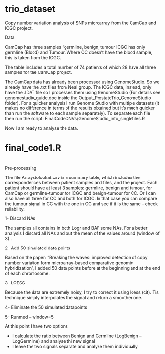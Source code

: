 # trio_dataset
Copy number variation analysis of SNPs microarray from the CamCap and ICGC project.

Data

CamCap has three samples “germline, benign, tumour
ICGC has only germline (Blood) and Tumour. 
Where CC doesn’t have the blood sample, this is taken from the ICGC.

The table includes a total number of 74 patients of which 28 have all three samples for the CamCap project.

The CamCap data has already been processed using GenomeStudio. So we already have the .txt files from Neal group.
The ICGC data, instead, only have the .IDAT file so I processes them using GenomeStudio (For details see genomestudio_guide.doc inside the Output_ProstateTrio_GenomeStudio folder).
For a quicker analysis I run Genome Studio with multiple datasets (it makes no difference in terms of the results obtained but it’s much quicker than run the software to each sample separately). 
To separate each file then run the script:
FinalCodeCNVs/GenomeStudio_into_singlefiles.R 

Now I am ready to analyse the data.

#
# final_code1.R
#

Pre-processing


The file Arraystolookat.csv is a summary table, which includes the correspondences between patient samples and files, and the project.
Each patient should have at least 3 samples: germline, benign and tumour, for CamCap or germline-tumour for ICGC and benign-tumour for CC. Or I can also have all three for CC and both for ICGC. In that case you can compare the tumour signal in CC with the one in CC and see if it is the same – check reliability.

1- Discard NAs

The samples all contains in both Logr and BAF some NAs. For a better analysis I discard all NAs and put the mean of the values around (window of 3) .

2- Add 50 simulated data points

Based on the paper: “Breaking the waves: improved detection of copy number variation form microarray-based comparative genomic hybridization”, I added 50 data points before at the beginning and at the end of each chromosome.

3- LOESS

Because the data are extremely noisy, I try to correct it using loess (cit). Tis technique simply interpolates the signal and return a smoother one.

4- Eliminate the 50 simulated datapoints

5-  Runmed – window=5

At this point I have two options
-	I calculate the ratio between Benign and Germline (LogBenign – LogGermline) and analyse thi new signal
-	I leave the two signals separate and analyse them individually


